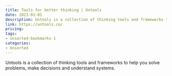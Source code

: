 ```yaml
---
title: Tools for better thinking | Untools
date: 2023-01-01
description: Untools is a collection of thinking tools and frameworks to help you solve problems, make decisions and understand systems.
link: https://untools.co/
pricing: 
tags: 
- unsorted-bookmarks-1 
categories: 
- Unsorted 
---
```


Untools is a collection of thinking tools and frameworks to help you solve problems, make decisions and understand systems.
